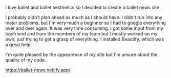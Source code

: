 
I love ballet and ballet aesthetics so I decided to create a ballet news site. 

I probably didn't plan ahead as much as I should have. I didn't run into any major problems, but I'm very much a beginner so I had to google everything over and over again. It was very time consuming. I got some input from my boyfriend and from the members of my team but I mostly worked on my own, just trying to get a grasp of everything. I installed Beautify, which was a great help.

I'm quite pleased by the appearence of my site but I'm unsure about the quality of my code. 

https://ballet-news.netlify.app/


